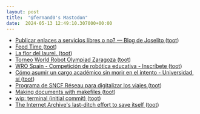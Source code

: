 ```yaml
---
layout: post
title:  "@fernand0's Mastodon"
date:  2024-05-13 12:49:10.307000+00:00
---
```

*  [Publicar enlaces a servicios libres o no? — Blog de Joselito ](https://joselito.mataroa.blog/blog/publicar-enlaces-a-servicios-libres-o-no) ([toot](https://mastodon.social/@fernand0/112433859808818794))
*  [Feed Time ](https://doc.searls.com/2024/04/04/feed-time) ([toot](https://mastodon.social/@fernand0/112433626179181549))
*  [La flor del laurel. ](https://avecesunafoto.wordpress.com/2024/05/12/la-flor-del-laurel) ([toot](https://mastodon.social/@fernand0/112433578778614646))
*  [Torneo World Robot Olympiad Zaragoza ](https://etopia.es/evento/torneo-world-robot-olympiad-zaragoza-5) ([toot](https://mastodon.social/@fernand0/112433352863356976))
*  [WRO Spain - Competición de robótica educativa - Inscríbete ](https://www.wroboto.es) ([toot](https://mastodon.social/@fernand0/112432969709271985))
*  [Cómo asumir un cargo académico sin morir en el intento - Universidad, sí ](https://www.universidadsi.es/como-asumir-un-cargo-academico-sin-morir-en-el-intento-2) ([toot](https://mastodon.social/@fernand0/112432890915215100))
*  [Programa de SNCF Réseau para digitalizar los viajes ](https://www.vialibre-ffe.com/noticias.asp?not=4181) ([toot](https://mastodon.social/@fernand0/112432579804472086))
*  [Making documents with makefiles ](https://www.johndcook.com/blog/2024/05/01/makefile) ([toot](https://mastodon.social/@fernand0/112432416225977872))
*  [wip: terminal (initial commit) ](https://www.terminal.shop) ([toot](https://mastodon.social/@fernand0/112431224096205358))
*  [The Internet Archive's last-ditch effort to save itself ](https://lunduke.locals.com/post/5556650/the-internet-archives-last-ditch-effort-to-save-itsel) ([toot](https://mastodon.social/@fernand0/112429237136710724))
